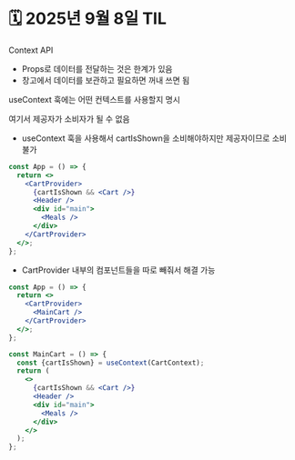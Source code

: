 # 🗓️ 2025년 9월 8일 TIL


Context API
- Props로 데이터를 전달하는 것은 한계가 있음
- 창고에서 데이터를 보관하고 필요하면 꺼내 쓰면 됨







useContext 훅에는 어떤 컨텍스트를 사용할지 명시


여기서 제공자가 소비자가 될 수 없음
- useContext 훅을 사용해서 cartIsShown을 소비해야하지만 제공자이므로 소비 불가
```jsx
const App = () => {
  return <>
    <CartProvider>
      {cartIsShown && <Cart />}
      <Header />
      <div id="main">
        <Meals />
      </div>
    </CartProvider>
  </>;
};
```

- CartProvider 내부의 컴포넌트들을 따로 빼줘서 해결 가능
```jsx
const App = () => {
  return <>
    <CartProvider>
      <MainCart />
    </CartProvider>
  </>;
};

const MainCart = () => {
  const {cartIsShown} = useContext(CartContext);
  return (
    <>
      {cartIsShown && <Cart />}
      <Header />
      <div id="main">
        <Meals />
      </div>
    </>
  );
};
```





